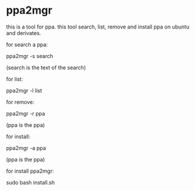 ppa2mgr
=======

this is a tool for ppa. this tool search, list, remove and install ppa on ubuntu and derivates.

for search a ppa:

ppa2mgr -s search

(search is the text of the search)

for list:

ppa2mgr -l list

for remove:

ppa2mgr -r ppa

(ppa is the ppa)

for install:

ppa2mgr -a ppa

(ppa is the ppa)

for install ppa2mgr:

sudo bash install.sh


